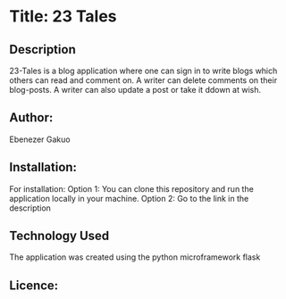 # Title: 23 Tales

## Description
23-Tales is a blog application where one can sign in to write blogs which others can read and comment on. A writer can delete comments on their blog-posts. A writer can also update a post or take it ddown at wish.

## Author:
Ebenezer Gakuo

## Installation:
For installation:
Option 1: You can  clone this repository and run the application locally in your machine.
Option 2: Go to the link in the description

## Technology Used
The application was created using the python microframework flask

## Licence:

##